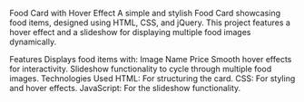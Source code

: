 Food Card with Hover Effect
A simple and stylish Food Card showcasing food items, designed using HTML, CSS, and jQuery. This project features a hover effect and a slideshow for displaying multiple food images dynamically.

Features
Displays food items with:
Image
Name
Price
Smooth hover effects for interactivity.
Slideshow functionality to cycle through multiple food images.
Technologies Used
HTML: For structuring the card.
CSS: For styling and hover effects.
JavaScript: For the slideshow functionality.
